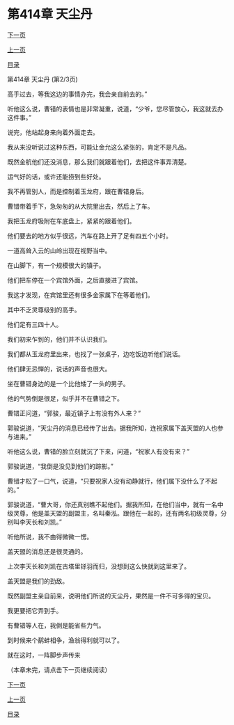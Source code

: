 <h1>第414章   天尘丹</h1>
            <div><p><a href="./1241_%E7%AC%AC414%E7%AB%A0_%E5%A4%A9%E5%B0%98%E4%B8%B9.md">下一页</a></p><p><a href="./1239_%E7%AC%AC414%E7%AB%A0_%E5%A4%A9%E5%B0%98%E4%B8%B9.md">上一页</a></p><p><a href="../">目录</a></p></div>
            <div><p>第414章   天尘丹 (第2/3页)</p><p>高手过去，等我这边的事情办完，我会亲自前去的。”</p><p>听他这么说，曹错的表情也是非常凝重，说道，“少爷，您尽管放心，我这就去办这件事。”</p><p>说完，他站起身来向着外面走去。</p><p>我从来没听说过这种东西，可能让金允这么紧张的，肯定不是凡品。</p><p>既然金航他们还没消息，那么我们就跟着他们，去把这件事弄清楚。</p><p>运气好的话，或许还能捞到些好处。</p><p>我不再管别人，而是控制着玉龙府，跟在曹错身后。</p><p>曹错带着手下，急匆匆的从大院里出去，然后上了车。</p><p>我把玉龙府吸附在车底盘上，紧紧的跟着他们。</p><p>他们要去的地方似乎很远，汽车在路上开了足有四五个小时。</p><p>一道高耸入云的山岭出现在视野当中。</p><p>在山脚下，有一个规模很大的镇子。</p><p>他们把车停在一个宾馆外面，之后直接进了宾馆。</p><p>我这才发现，在宾馆里还有很多金家属下在等着他们。</p><p>其中不乏灵尊级别的高手。</p><p>他们足有三四十人。</p><p>我们初来乍到的，他们并不认识我们。</p><p>我们都从玉龙府里出来，也找了一张桌子，边吃饭边听他们说话。</p><p>他们肆无忌惮的，说话的声音也很大。</p><p>坐在曹错身边的是一个比他矮了一头的男子。</p><p>他的气势倒是很足，似乎并不在曹错之下。</p><p>曹错正问道，“郭骏，最近镇子上有没有外人来？”</p><p>郭骏说道，“天尘丹的消息已经传了出去。据我所知，连祝家属下盖天盟的人也参与进来。”</p><p>听他这么说，曹错的脸立刻就沉了下来，问道，“祝家人有没有来？”</p><p>郭骏说道，“我倒是没见到他们的踪影。”</p><p>曹错才松了一口气，说道，“只要祝家人没有动静就行，他们属下没什么了不起的。”</p><p>郭骏说道，“曹大哥，你还真别瞧不起他们。据我所知，在他们当中，就有一名中级灵尊，他是盖天盟的副盟主，名叫秦泓。跟他在一起的，还有两名初级灵尊，分别叫李天长和刘凯。”</p><p>听他所说，我不由得微微一愣。</p><p>盖天盟的消息还是很灵通的。</p><p>上次李天长和刘凯在古塔里铩羽而归，没想到这么快就到这里来了。</p><p>盖天盟是我们的劲敌。</p><p>既然副盟主亲自前来，说明他们所说的天尘丹，果然是一件不可多得的宝贝。</p><p>我更要把它弄到手。</p><p>有曹错等人在，我倒是能省些力气。</p><p>到时候来个鹬蚌相争，渔翁得利就可以了。</p><p>就在这时，一阵脚步声传来</p><p>（本章未完，请点击下一页继续阅读）</p></div>
            <div><p><a href="./1241_%E7%AC%AC414%E7%AB%A0_%E5%A4%A9%E5%B0%98%E4%B8%B9.md">下一页</a></p><p><a href="./1239_%E7%AC%AC414%E7%AB%A0_%E5%A4%A9%E5%B0%98%E4%B8%B9.md">上一页</a></p><p><a href="../">目录</a></p></div>